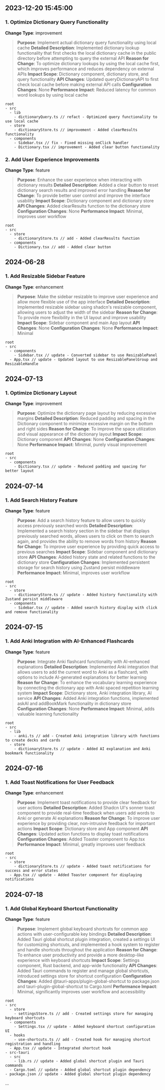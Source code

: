 ## 2023-12-20 15:45:00


### 1. Optimize Dictionary Query Functionality

**Change Type**: improvement

> **Purpose**: Implement actual dictionary query functionality using local cache
> **Detailed Description**: Implemented dictionary lookup functionality that first checks the local dictionary cache in the public directory before attempting to query the external API
> **Reason for Change**: To optimize dictionary lookups by using the local cache first, which improves performance and reduces dependency on external APIs
> **Impact Scope**: Dictionary component, dictionary store, and query functionality
> **API Changes**: Updated queryDictionaryAPI to first check local cache before making external API calls
> **Configuration Changes**: None
> **Performance Impact**: Reduced latency for common word lookups by using local cache

   ```
   root
   - src
     - lib
       - dictionaryQuery.ts // refact - Optimized query functionality to use local cache
     - store
       - dictionaryStore.ts // improvement - Added clearResults functionality
     - components
       - Sidebar.tsx // fix - Fixed missing onClick handler
       - Dictionary.tsx // improvement - Added clear button functionality
   ```

### 2. Add User Experience Improvements

**Change Type**: feature

> **Purpose**: Enhance the user experience when interacting with dictionary results
> **Detailed Description**: Added a clear button to reset dictionary search results and improved error handling
> **Reason for Change**: To provide better user control and improve the interface usability
> **Impact Scope**: Dictionary component and dictionary store
> **API Changes**: Added clearResults function to the dictionary store
> **Configuration Changes**: None
> **Performance Impact**: Minimal, improves user workflow

   ```
   root
   - src
     - store
       - dictionaryStore.ts // add - Added clearResults function
     - components
       - Dictionary.tsx // add - Added clear button
   ```

## 2024-06-28 

### 1. Add Resizable Sidebar Feature

**Change Type**: enhancement

> **Purpose**: Make the sidebar resizable to improve user experience and allow more flexible use of the app interface
> **Detailed Description**: Implemented resizable sidebar using shadcn's resizable component, allowing users to adjust the width of the sidebar
> **Reason for Change**: To provide more flexibility in the UI layout and improve usability
> **Impact Scope**: Sidebar component and main App layout
> **API Changes**: None
> **Configuration Changes**: None
> **Performance Impact**: Minimal

   ```
   root
   - src
     - components
       - Sidebar.tsx // update - Converted sidebar to use ResizablePanel
     - App.tsx // update - Updated layout to use ResizablePanelGroup and ResizableHandle
   ```

## 2024-07-13

### 1. Optimize Dictionary Layout

**Change Type**: improvement

> **Purpose**: Optimize the dictionary page layout by reducing excessive margins
> **Detailed Description**: Reduced padding and spacing in the Dictionary component to minimize excessive margin on the bottom and right sides
> **Reason for Change**: To improve the space utilization and visual appearance of the dictionary layout
> **Impact Scope**: Dictionary component
> **API Changes**: None
> **Configuration Changes**: None
> **Performance Impact**: Minimal, purely visual improvement

   ```
   root
   - src
     - components
       - Dictionary.tsx // update - Reduced padding and spacing for better layout
   ```

## 2024-07-14

### 1. Add Search History Feature

**Change Type**: feature

> **Purpose**: Add a search history feature to allow users to quickly access previously searched words
> **Detailed Description**: Implemented a search history section in the sidebar that displays previously searched words, allows users to click on them to search again, and provides the ability to remove words from history
> **Reason for Change**: To improve user experience by providing quick access to previous searches
> **Impact Scope**: Sidebar component and dictionary store
> **API Changes**: Added history state and related functions to the dictionary store
> **Configuration Changes**: Implemented persistent storage for search history using Zustand persist middleware
> **Performance Impact**: Minimal, improves user workflow

   ```
   root
   - src
     - store
       - dictionaryStore.ts // update - Added history functionality with Zustand persist middleware
     - components
       - Sidebar.tsx // update - Added search history display with click and remove functionality
   ```

## 2024-07-15

### 1. Add Anki Integration with AI-Enhanced Flashcards

**Change Type**: feature

> **Purpose**: Integrate Anki flashcard functionality with AI-enhanced explanations
> **Detailed Description**: Implemented Anki integration that allows users to add the current word to Anki as a flashcard, with options to include AI-generated explanations for better learning
> **Reason for Change**: To enhance the vocabulary learning experience by connecting the dictionary app with Anki spaced repetition learning system
> **Impact Scope**: Dictionary store, Anki integration library, AI service
> **API Changes**: Added Anki integration functions, implemented askAI and addBookMark functionality in dictionary store
> **Configuration Changes**: None
> **Performance Impact**: Minimal, adds valuable learning functionality

   ```
   root
   - src
     - lib
       - anki.ts // add - Created Anki integration library with functions to create decks and cards
     - store
       - dictionaryStore.ts // update - Added AI explanation and Anki bookmark functionality
   ```

## 2024-07-16

### 1. Add Toast Notifications for User Feedback

**Change Type**: enhancement

> **Purpose**: Implement toast notifications to provide clear feedback for user actions
> **Detailed Description**: Added Shadcn UI's sonner toast component to provide real-time feedback when users add words to Anki or generate AI explanations
> **Reason for Change**: To improve user experience by providing clear, non-intrusive feedback for important actions
> **Impact Scope**: Dictionary store and App component
> **API Changes**: Updated action functions to display toast notifications
> **Configuration Changes**: Added Toaster component to App.tsx
> **Performance Impact**: Minimal, greatly improves user feedback

   ```
   root
   - src
     - store
       - dictionaryStore.ts // update - Added toast notifications for success and error states
     - App.tsx // update - Added Toaster component for displaying notifications
   ```

## 2024-07-18

### 1. Add Global Keyboard Shortcut Functionality

**Change Type**: feature

> **Purpose**: Implement global keyboard shortcuts for common app actions with user-configurable key bindings
> **Detailed Description**: Added Tauri global shortcut plugin integration, created a settings UI for customizing shortcuts, and implemented a hook system to register and handle shortcuts throughout the application
> **Reason for Change**: To enhance user productivity and provide a more desktop-like experience with keyboard shortcuts
> **Impact Scope**: Settings component, Rust backend, and app-wide functionality
> **API Changes**: Added Tauri commands to register and manage global shortcuts, introduced settings store for shortcut configuration
> **Configuration Changes**: Added @tauri-apps/plugin-global-shortcut to package.json and tauri-plugin-global-shortcut to Cargo.toml
> **Performance Impact**: Minimal, significantly improves user workflow and accessibility

   ```
   root
   - src
     - store
       - settingsStore.ts // add - Created settings store for managing keyboard shortcuts
     - components
       - Settings.tsx // update - Added keyboard shortcut configuration UI
     - hooks
       - use-shortcuts.ts // add - Created hook for managing shortcut registration and handling
     - App.tsx // update - Integrated shortcut hook
   - src-tauri
     - src
       - lib.rs // update - Added global shortcut plugin and Tauri commands
     - Cargo.toml // update - Added global shortcut plugin dependency
   - package.json // update - Added global shortcut plugin dependency
   ```

...